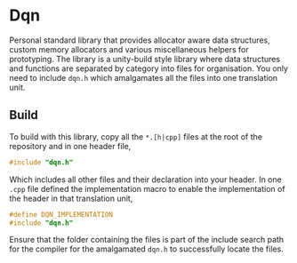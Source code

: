 # Dqn

Personal standard library that provides allocator aware data structures, custom
memory allocators and various miscellaneous helpers for prototyping. The library
is a unity-build style library where data structures and functions are separated
by category into files for organisation. You only need to include `dqn.h` which
amalgamates all the files into one translation unit.

## Build

To build with this library, copy all the `*.[h|cpp]` files at the root of the
repository and in one header file,

```cpp
#include "dqn.h"
```

Which includes all other files and their declaration into your header. In one
`.cpp` file defined the implementation macro to enable the implementation of the
header in that translation unit,

```cpp
#define DQN_IMPLEMENTATION
#include "dqn.h"
```

Ensure that the folder containing the files is part of the include search path
for the compiler for the amalgamated `dqn.h` to successfully locate the files.
